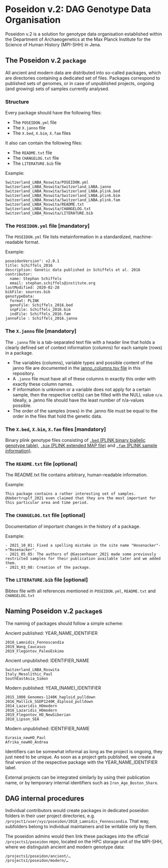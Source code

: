 # Poseidon v.2: DAG Genotype Data Organisation

Poseidon v.2 is a solution for genotype data organisation established within the Department of Archaeogenetics at the Max Planck Institute for the Science of Human History (MPI-SHH) in Jena. 

## The Poseidon v.2 `package`

All ancient and modern data are distributed into so-called packages, which are directories containing a dedicated set of files. Packages correspond to published sets of genomes, or in case of unpublished projects, ongoing (and growing) sets of samples currently analysed.

### Structure

Every package should have the following files: 

- The `POSEIDON.yml` file
- The `X.janno` file
- The `X.bed`, `X.bim`, `X.fam` files

It also can contain the following files:

- The `README.txt` file
- The `CHANGELOG.txt` file
- The `LITERATURE.bib` file

Example:

```
Switzerland_LNBA_Roswita/POSEIDON.yml
Switzerland_LNBA_Roswita/Switzerland_LNBA.janno
Switzerland_LNBA_Roswita/Switzerland_LNBA.plink.bed
Switzerland_LNBA_Roswita/Switzerland_LNBA.plink.bim
Switzerland_LNBA_Roswita/Switzerland_LNBA.plink.fam
Switzerland_LNBA_Roswita/README.txt
Switzerland_LNBA_Roswita/CHANGELOG.txt
Switzerland_LNBA_Roswita/LITERATURE.bib
```

###  The `POSEIDON.yml` file [mandatory]

The `POSEIDON.yml` file lists metainformation in a standardized, machine-readable format.

Example:

```
poseidonVersion": v2.0.1
title: Schiffels_2016
description: Genetic data published in Schiffels et al. 2016
contributor:
  name: Stephan Schiffels
  email: stephan.schiffels@institute.org
lastModified: 2020-02-28
bibFile: sources.bib
genotypeData:	
  format: PLINK	
  genoFile: Schiffels_2016.bed	
  snpFile: Schiffels_2016.bim	
  indFile: Schiffels_2016.fam	
jannoFile : Schiffels_2016.janno
```

###  The `X.janno` file [mandatory]

The `.janno` file is a tab-separated text file with a header line that holds a clearly defined set of context information (columns) for each sample (rows) in a package.

- The variables (columns), variable types and possible content of the janno file are documented in the [janno_columns.tsv file](https://github.com/poseidon-framework/poseidon2-schema/blob/master/janno_columns.tsv) in this repository.
- A `.janno` file must have all of these columns in exactly this order with exactly these column names. 
- If information is unknown or a variable does not apply for a certain sample, then the respective cell(s) can be filled with the NULL value `n/a`. Ideally, a .janno file should have the least number of n/a-values possible.
- The order of the samples (rows) in the .janno file must be equal to the order in the files that hold the genetic data.

### The `X.bed`, `X.bim`, `X.fam` files [mandatory]

Binary plink genotype files consisting of [`.bed` (PLINK binary biallelic genotype table)](https://www.cog-genomics.org/plink/1.9/formats#bed), [`.bim` (PLINK extended MAP file)](https://www.cog-genomics.org/plink/1.9/formats#bim) and [`.fam` (PLINK sample information)](https://www.cog-genomics.org/plink/1.9/formats#fam).



### The `README.txt` file [optional]

The README.txt file contains arbitrary, human-readable information.

Example:

```
This package contains a rather interesting set of samples. 
@Uebertruplf_2021 even claimed that they are the most important for this particular area and time period.
```

### The `CHANGELOG.txt` file [optional]

Documentation of important changes in the history of a package.

Example:

```
- 2021_10_01: Fixed a spelling mistake in the site name "Hosenacker"->"Rosenacker". 
- 2021_05_05: The authors of @Gassenhauer_2021 made some previously restricted samples for their publication available later and we added them.
- 2021_03_08: Creation of the package.
```

### The `LITERATURE.bib` file [optional]

Bibtex file with all references mentioned in `POSEIDON.yml`, `README.txt` and `CHANGELOG.txt`

## Naming Poseidon v.2 `package`s

The naming of packages should follow a simple scheme:

Ancient published: YEAR_NAME_IDENTIFIER

```
2018_Lamnidis_Fennoscandia  
2019_Wang_Caucasus  
2019_Flegontov_PaleoEskimo  
```

Ancient unpublished: IDENTIFIER_NAME

```
Switzerland_LNBA_Roswita  
Italy_Mesolithic_Paul  
SouthEastAsia_Simon  
```

Modern published: YEAR_(NAME)_IDENTIFIER

```
2015_1000_Genomes-1240K_haploid_pulldown
2016_Mallick_SGDP1240K_diploid_pulldown
2014_Lazaridis_HOmodern
2016_Lazaridis_HOmodern
2019_Flegontov_HO_NewSiberian
2018_Lipson_SEA
```

Modern unpublished: IDENTIFIER_NAME

```
Eurasia_newHO_Paul
Afrika_newHO_Andrea
```

Identifiers can be somewhat informal as long as the project is ongoing, they just need to be unique. As soon as a project gets published, we create a final version of the respective package with the YEAR_NAME_IDENTIFIER label.

External projects can be integrated similarly by using their publication name, or by temporary internal identifiers such as `Iron_Age_Boston_Share`.

## DAG internal procedures

Individual contributors would create packages in dedicated poseidon folders in their user project directories, e.g. `/project1/user/xyz/poseidon/2018_Lamnidis_Fennoscandia`. That way, subfolders belong to individual maintainers and be writable only by them. 

The poseidon admins would then link these packages into the official `/projects1/poseidon` repo, located on the HPC storage unit of the MPI-SHH, where we distinguish ancient and modern genotype data:

```
/projects1/poseidon/ancient/…  
/projects1/poseidon/modern/…
```
